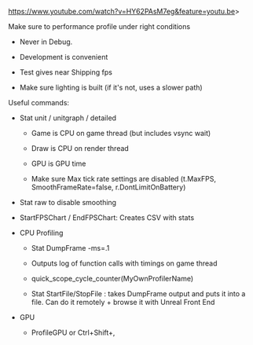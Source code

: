 <https://www.youtube.com/watch?v=HY62PAsM7eg&feature=youtu.be>>

Make sure to performance profile under right conditions

- Never in Debug.

- Development is convenient

- Test gives near Shipping fps

- Make sure lighting is built (if it's not, uses a slower path)

Useful commands:

- Stat unit / unitgraph / detailed

  - Game is CPU on game thread (but includes vsync wait)

  - Draw is CPU on render thread

  - GPU is GPU time

  - Make sure Max tick rate settings are disabled (t.MaxFPS, SmoothFrameRate=false, r.DontLimitOnBattery)

- Stat raw to disable smoothing

- StartFPSChart / EndFPSChart: Creates CSV with stats

- CPU Profiling

  - Stat DumpFrame -ms=.1

  - Outputs log of function calls with timings on game thread

  - quick_scope_cycle_counter(MyOwnProfilerName)

  - Stat StartFile/StopFile : takes DumpFrame output and puts it into a file. Can do it remotely + browse it with Unreal Front End

- GPU

  - ProfileGPU or Ctrl+Shift+,
